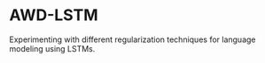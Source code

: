 # AWD-LSTM
Experimenting with different regularization techniques for language modeling using LSTMs.
